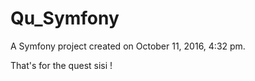 Qu_Symfony
==========

A Symfony project created on October 11, 2016, 4:32 pm.

That's for the quest sisi !
